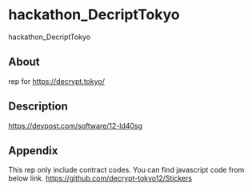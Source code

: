 # hackathon_DecriptTokyo
hackathon_DecriptTokyo

## About

rep for https://decrypt.tokyo/

## Description


https://devpost.com/software/12-ld40sg


## Appendix

This rep only include contract codes.
You can find javascript code from below link.
https://github.com/decrypt-tokyo12/Stickers

